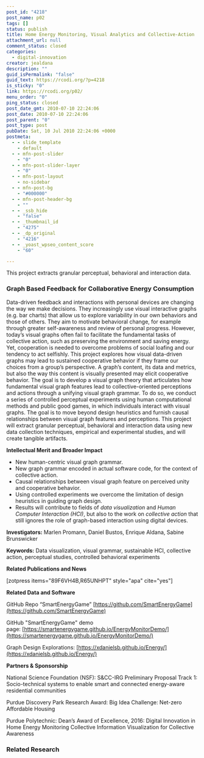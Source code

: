 ```yaml
---
post_id: "4218"
post_name: p02
tags: []
status: publish
title: Home Energy Monitoring, Visual Analytics and Collective-Action
attachment_url: null
comment_status: closed
categories:
  - digital-innovation
creator: jealdana
description: ""
guid_isPermalink: "false"
guid_text: https://rcodi.org/?p=4218
is_sticky: "0"
link: https://rcodi.org/p02/
menu_order: "0"
ping_status: closed
post_date_gmt: 2010-07-10 22:24:06
post_date: 2010-07-10 22:24:06
post_parent: "0"
post_type: post
pubDate: Sat, 10 Jul 2010 22:24:06 +0000
postmeta:
  - - slide_template
    - default
  - - mfn-post-slider
    - "0"
  - - mfn-post-slider-layer
    - "0"
  - - mfn-post-layout
    - no-sidebar
  - - mfn-post-bg
    - "#000000"
  - - mfn-post-header-bg
    - ""
  - - _ssb_hide
    - "false"
  - - _thumbnail_id
    - "4275"
  - - _dp_original
    - "4216"
  - - _yoast_wpseo_content_score
    - "60"

---
```

This project extracts granular perceptual, behavioral and interaction data.
### Graph Based Feedback for Collaborative Energy Consumption

Data-driven feedback and interactions with personal devices are changing the way we make decisions. They increasingly use visual interactive graphs (e.g. bar charts) that allow us to explore variability in our own behaviors and those of others. They aim to motivate behavioral change, for example through greater self-awareness and review of personal progress. However, today’s visual graphs often fail to facilitate the fundamental tasks of collective action, such as preserving the environment and saving energy. Yet, cooperation is needed to overcome problems of social loafing and our tendency to act selfishly. This project explores how visual data-driven graphs may lead to sustained cooperative behavior if they frame our choices from a group’s perspective. A graph’s content, its data and metrics, but also the way this content is visually presented may elicit cooperative behavior. The goal is to develop a visual graph theory that articulates how fundamental visual graph features lead to collective-oriented perceptions and actions through a unifying visual graph grammar. To do so, we conduct a series of controlled perceptual experiments using human computational methods and public good games, in which individuals interact with visual graphs. The goal is to move beyond design heuristics and furnish causal relationships between visual graph features and perceptions. This project will extract granular perceptual, behavioral and interaction data using new data collection techniques, empirical and experimental studies, and will create tangible artifacts.

**Intellectual Merit and Broader Impact**

*   New human-centric visual graph grammar.
*   New graph grammar encoded in actual software code, for the context of collective action.
*   Causal relationships between visual graph feature on perceived unity and cooperative behavior.
*   Using controlled experiments we overcome the limitation of design heuristics in guiding graph design.
*   Results will contribute to fields of _data visualization_ and _Human Computer Interaction (HCI)_, but also to the work on _collective action_ that still ignores the role of graph-based interaction using digital devices.

**Investigators:** Marlen Promann, Daniel Bustos, Enrique Aldana, Sabine Brunswicker

**Keywords:** Data visualization, visual grammar, sustainable HCI, collective action, perceptual studies, controlled behavioral experiments

**Related Publications and News**

\[zotpress items="89F6VH4B,R65UNHPT" style="apa" cite="yes"\]

**Related Data and Software**

GitHub Repo “SmartEnergyGame” [https://github.com/SmartEnergyGame](https://github.com/SmartEnergyGame)

GitHub "SmartEnergyGame" demo page: [https://smartenergygame.github.io/EnergyMonitorDemo/](https://smartenergygame.github.io/EnergyMonitorDemo/)

Graph Design Explorations: [https://xdanielsb.github.io/Energy/](https://xdanielsb.github.io/Energy/)

**Partners & Sponsorship**

National Science Foundation (NSF): S&CC-IRG Preliminary Proposal Track 1: Socio-technical systems to enable smart and connected energy-aware residential communities

Purdue Discovery Park Research Award: Big Idea Challenge: Net-zero Affordable Housing 

Purdue Polytechnic: Dean’s Award of Excellence, 2016: Digital Innovation in Home Energy Monitoring Collective Information Visualization for Collective Awareness

### Related Research
